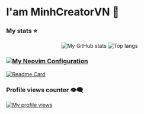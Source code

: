# I'am MinhCreatorVN 👋

### My stats ⭐
<div align="center">
<img alt="My GitHub stats" src="https://github-readme-stats.vercel.app/api?username=MinhCreator&show_icons=true&theme=transparent"/>
<img alt="Top langs" src="https://github-readme-stats.vercel.app/api/top-langs/?username=MinhCreator&layout=compact&&langs_count=8"/>
</div>

### [![My Neovim Configuration](https://skillicons.dev/icons?i=neovim&perline=3)](https://skillicons.dev)
[![Readme Card](https://github-readme-stats.vercel.app/api/pin/?username=MinhCreator&repo=lazyvim-config&show_owner=true)](https://github.com/anuraghazra/github-readme-stats)


### Profile views counter 👁️‍🗨️
[![My profile views](https://u8views.com/api/v1/github/profiles/7869344/views/day-week-month-total-count.svg)](https://u8views.com/github/MinhCreator)
